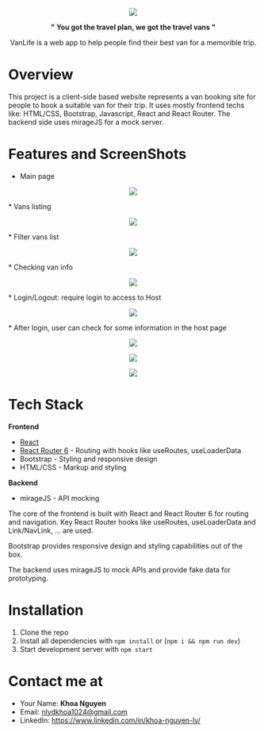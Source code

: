 <center>

![](assets/images/2023-10-09-15-43-08.png)

**" You got the travel plan, we got the travel vans "**

VanLife is a web app to help people find their best van for a memorible trip.

</center>

# Overview
This project is a client-side based website represents a van booking site for people to book a suitable van for their trip. It uses mostly frontend techs like: HTML/CSS, Bootstrap, Javascript, React and React Router. The backend side uses mirageJS for a mock server.

# Features and ScreenShots
* Main page
<center>

![](assets/images/2023-10-09-16-06-33.png)
</center>
* Vans listing 
<center>

![](assets/images/2023-10-09-16-07-08.png)
</center>
* Filter vans list
<center>

![](assets/images/2023-10-09-16-07-22.png)
</center>
* Checking van info
<center>

![](assets/images/2023-10-09-16-07-35.png)
</center>
* Login/Logout: require login to access to Host
<center>

![](assets/images/2023-10-09-16-07-59.png)
</center>
* After login, user can check for some information in the host page
<center>

![](assets/images/2023-10-09-16-08-26.png)

![](assets/images/2023-10-09-16-08-36.png)

![](assets/images/2023-10-09-16-08-46.png)
</center>


# Tech Stack
**Frontend**
* [React](https://react.dev/)
* [React Router 6](https://reactrouter.com/en/main) - Routing with hooks like useRoutes, useLoaderData
* Bootstrap - Styling and responsive design
* HTML/CSS - Markup and styling

**Backend**
* mirageJS - API mocking

The core of the frontend is built with React and React Router 6 for routing and navigation. Key React Router hooks like useRoutes, useLoaderData and Link/NavLink, ... are used.

Bootstrap provides responsive design and styling capabilities out of the box.

The backend uses mirageJS to mock APIs and provide fake data for prototyping.

# Installation 
1. Clone the repo
2. Install all dependencies with `npm install` or (`npm i && npm run dev`)
3. Start development server with `npm start`

# Contact me at
* Your Name: **Khoa Nguyen**
* Email: nlydkhoa1024@gmail.com
* LinkedIn: https://www.linkedin.com/in/khoa-nguyen-ly/

